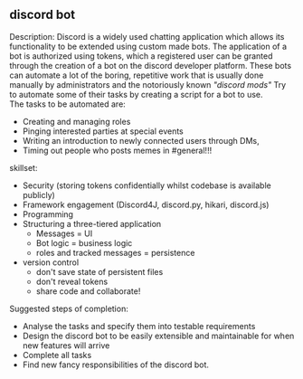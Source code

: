 ## discord bot
Description: Discord is a widely used chatting application which allows its functionality to be extended using custom made bots.
The application of a bot is authorized using tokens, which a registered user can be granted through the creation of a bot on the discord developer platform.
These bots can automate a lot of the boring, repetitive work that is usually done manually by administrators and the notoriously known *"discord mods"*
Try to automate some of their tasks by creating a script for a bot to use. <br>
The tasks to be automated are:
- Creating and managing roles
- Pinging interested parties at special events
- Writing an introduction to newly connected users through DMs,
- Timing out people who posts memes in #general!!!

skillset: 
- Security (storing tokens confidentially whilst codebase is available publicly)
- Framework engagement (Discord4J, discord.py, hikari, discord.js)
- Programming
- Structuring a three-tiered application 
    - Messages = UI
    - Bot logic = business logic
    - roles and tracked messages = persistence
- version control
    - don't save state of persistent files
    - don't reveal tokens
    - share code and collaborate!

Suggested steps of completion:
- Analyse the tasks and specify them into testable requirements
- Design the discord bot to be easily extensible and maintainable for when new features will arrive
- Complete all tasks
- Find new fancy responsibilities of the discord bot. 
